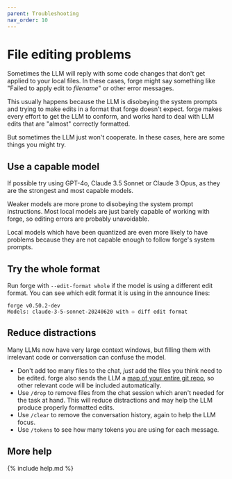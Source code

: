 ```yaml
---
parent: Troubleshooting
nav_order: 10
---
```


# File editing problems

Sometimes the LLM will reply with some code changes
that don't get applied to your local files.
In these cases, forge might say something like "Failed to apply edit to *filename*"
or other error messages.

This usually happens because the LLM is disobeying the system prompts
and trying to make edits in a format that forge doesn't expect.
forge makes every effort to get the LLM
to conform, and works hard to deal with
LLM edits that are "almost" correctly formatted.

But sometimes the LLM just won't cooperate.
In these cases, here are some things you might try.

## Use a capable model

If possible try using GPT-4o, Claude 3.5 Sonnet or Claude 3 Opus, 
as they are the strongest and most capable models.

Weaker models
are more prone to
disobeying the system prompt instructions.
Most local models are just barely capable of working with forge,
so editing errors are probably unavoidable.

Local models which have been quantized are even more likely to have problems
because they are not capable enough to follow forge's system prompts.

## Try the whole format

Run forge with `--edit-format whole` if the model is using a different edit format.
You can see which edit format it is using in the announce lines:

```
forge v0.50.2-dev
Models: claude-3-5-sonnet-20240620 with ♾️ diff edit format
```

## Reduce distractions

Many LLMs now have very large context windows,
but filling them with irrelevant code or conversation 
can confuse the model.

- Don't add too many files to the chat, *just* add the files you think need to be edited.
forge also sends the LLM a [map of your entire git repo](https://forge.chat/docs/repomap.html), so other relevant code will be included automatically.
- Use `/drop` to remove files from the chat session which aren't needed for the task at hand. This will reduce distractions and may help the LLM produce properly formatted edits.
- Use `/clear` to remove the conversation history, again to help the LLM focus.
- Use `/tokens` to see how many tokens you are using for each message.

## More help

{% include help.md %}
